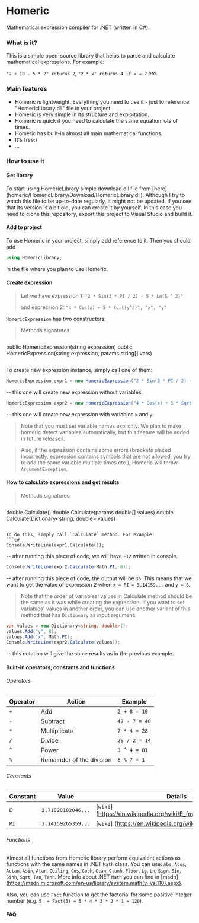 # Homeric
Mathematical expression compiler for .NET (written in C#).

### What is it?
This is a simple open-source library that helps to parse and calculate mathematical expressions. For example:

`"2 + 10 - 5 * 2" returns 2`, `"2 * x" returns 4 if x = 2` etc.

### Main features
* Homeric is lightweight. Everything you need to use it - just to reference "HomericLibrary.dll" file in your project.
* Homeric is very simple in its structure and exploitation.
* Homeric is quick if you need to calculate the same equation lots of times.
* Homeric has built-in almost all main mathematical functions.
* It's free:)
* ...

### How to use it

#### Get library
To start using HomericLibrary simple download dll file from [here] (homeric/HomericLibrary/Download/HomericLibrary.dll).
Although I try to watch this file to be up-to-date regularly, it might not be updated. If you see that its version is a bit old, you can create it by yourself. In this case you need
to clone this repository, export this project to Visual Studio and build it.

#### Add to project
To use Homeric in your project, simply add reference to it. Then you should add 
```c#
using HomericLibrary;
```
in the file where you plan to use Homeric.

#### Create expression

> Let we have expression 1: `"2 * Sin(3 * PI / 2) - 5 * Ln(E ^ 2)"` 
>
> and expression 2: `"4 * Cos(x) + 5 * Sqrt(y^2)", "x", "y"`

`HomericExpression` has two constructors:

> Methods signatures:
> ```c#
public HomericExpression(string expression)
public HomericExpression(string expression, params string[] vars)
>```

To create new expression instance, simply call one of them:
```c#
HomericExpression expr1 = new HomericExpression("2 * Sin(3 * PI / 2) - 5 * Ln(E ^ 2)");
```
-- this one will create new expression without variables.
```c#
HomericExpression expr2 = new HomericExpression("4 * Cos(x) + 5 * Sqrt(y^2)", "x", "y");
```
-- this one will create new expression with variables `x` and `y`. 

> Note that you must set variable names explicitly. We plan to make homeric detect variables automatically, 
but this feature will be added in future releases.

> Also, if the expression contains some errors (brackets placed incorrectly, expression contains symbols that are not allowed,
you try to add the same variable multiple times etc.), Homeric will throw `ArgumentException`.

#### How to calculate expressions and get results

> Methods signatures:
> ```c#
double Calculate()
double Calculate(params double[] values)
double Calculate(Dictionary<string, double> values)
```

To do this, simply call `Calculate` method. For example:
```c#
Console.WriteLine(expr1.Calculate());
```
-- after running this piece of code, we will have `-12` written in console.

```c#
Console.WriteLine(expr2.Calculate(Math.PI, 8));
```
-- after running this piece of code, the output will be `36`. This means that we want to get the value of expression 2 
when `x = PI = 3.14159...` and `y = 8`.

> Note that the order of variables' values in Calculate method should be the same as it was while creating the expression. If you want
to set variables' values in another order, you can use another variant of this method that has `Dictionary` as input argument:

```c#
var values = new Dictionary<string, double>();
values.Add("y", 8);
values.Add("x", Math.PI);
Console.WriteLine(expr2.Calculate(values));
```
-- this notation will give the same results as in the previous example.

#### Built-in operators, constants and functions

###### Operators

| Operator | Action | Example |
| --- | --- | --- |
| `+` | Add | `2 + 8 = 10` |
| `-` | Subtract | `47 - 7 = 40` |
| `*` | Multiplicate | `7 * 4 = 28` |
| `/` | Divide | `28 / 2 = 14` |
| `^` | Power | `3 ^ 4 = 81` |
| `%` | Remainder of the division | `8 % 7 = 1` |

###### Constants

| Constant | Value | Details |
| --- | --- | --- |
| `E` | `2.71828182846...` | [`wiki`] (https://en.wikipedia.org/wiki/E_(mathematical_constant)) |
| `PI` | `3.14159265359...` | [`wiki`] (https://en.wikipedia.org/wiki/Pi) |

###### Functions

Almost all functions from Homeric library perform equivalent actions as functions with the same names in .NET `Math` class.
You can use:
`Abs`, `Acos`, `Actan`, `Asin`, `Atan`, `Ceiling`, `Cos`, `Cosh`, `Ctan`, `Ctanh`, `Floor`, `Lg`, `Ln`, `Sign`, `Sin`, `Sinh`, `Sqrt`, `Tan`, `Tanh`. More info about .NET `Math` you can find in [msdn] (https://msdn.microsoft.com/en-us/library/system.math(v=vs.110).aspx).

Also, you can use `Fact` function to get the factorial for some positive integer number (e.g. `5! = Fact(5) = 5 * 4 * 3 * 2 * 1 = 120`).

#### FAQ
